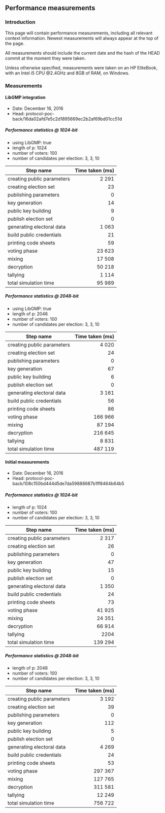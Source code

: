 ## Performance measurements

### Introduction

This page will contain performance measurements, including all relevant context
information.
Newest measurements will always appear at the top of the page.

All measurements should include the current date and the hash of the HEAD commit
at the moment they were taken.

Unless otherwise specified, measurements were taken on an HP EliteBook, with an
 Intel i5 CPU @2.4GHz and 8GB of RAM, on Windows.

### Measurements

#### LibGMP integration

- Date: December 16, 2016
- Head: protocol-poc-back/16da02afd7e5c2d1895669ec2b2af69bd01cc51d

##### Performance statistics @ 1024-bit

- using LibGMP: true
- length of p: 1024
- number of voters: 100
- number of candidates per election: 3, 3, 10

|                      Step name | Time taken (ms) |
| ------------------------------ | --------------: |
|     creating public parameters |           2 291 |
|          creating election set |              23 |
|          publishing parameters |               0 |
|                 key generation |              14 |
|            public key building |               9 |
|           publish election set |               0 |
|      generating electoral data |           1 063 |
|       build public credentials |              21 |
|           printing code sheets |              59 |
|                   voting phase |          23 623 |
|                         mixing |          17 508 |
|                     decryption |          50 218 |
|                       tallying |           1 114 |
|          total simulation time |          95 989 |

##### Performance statistics @ 2048-bit

- using LibGMP: true
- length of p: 2048
- number of voters: 100
- number of candidates per election: 3, 3, 10

|                      Step name | Time taken (ms) |
| ------------------------------ | --------------: |
|     creating public parameters |           4 020 |
|          creating election set |              24 |
|          publishing parameters |               0 |
|                 key generation |              67 |
|            public key building |               6 |
|           publish election set |               0 |
|      generating electoral data |           3 161 |
|       build public credentials |              56 |
|           printing code sheets |              86 |
|                   voting phase |         166 966 |
|                         mixing |          87 194 |
|                     decryption |         216 645 |
|                       tallying |           8 831 |
|          total simulation time |         487 119 |

#### Initial measurements

- Date: December 16, 2016
- Head: protocol-poc-back/108c150bd444d5de7da59888687b1ff8464b64b5

##### Performance statistics @ 1024-bit

- length of p: 1024
- number of voters: 100
- number of candidates per election: 3, 3, 10

|                      Step name | Time taken (ms) |
| ------------------------------ | --------------: |
|     creating public parameters |           2 317 |
|          creating election set |              26 |
|          publishing parameters |               0 |
|                 key generation |              47 |
|            public key building |              15 |
|           publish election set |               0 |
|      generating electoral data |           1 350 |
|       build public credentials |              24 |
|           printing code sheets |              73 |
|                   voting phase |          41 925 |
|                         mixing |          24 351 |
|                     decryption |          66 914 |
|                       tallying |            2204 |
|          total simulation time |         139 294 |

##### Performance statistics @ 2048-bit


- length of p: 2048
- number of voters: 100
- number of candidates per election: 3, 3, 10

|                      Step name | Time taken (ms) |
| ------------------------------ | --------------: |
|     creating public parameters |           3 192 |
|          creating election set |              39 |
|          publishing parameters |               0 |
|                 key generation |             112 |
|            public key building |               5 |
|           publish election set |               0 |
|      generating electoral data |           4 269 |
|       build public credentials |              24 |
|           printing code sheets |              53 |
|                   voting phase |         297 367 |
|                         mixing |         127 765 |
|                     decryption |         311 581 |
|                       tallying |          12 249 |
|          total simulation time |         756 722 |
